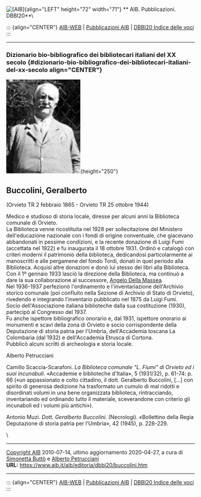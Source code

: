 ![\[AIB\]](/aib/wi/aibv72.gif){align="LEFT" height="72" width="71"}
** AIB. Pubblicazioni. DBBI20**\

::: {align="CENTER"}
[AIB-WEB](/) \| [Pubblicazioni AIB](/pubblicazioni/) \| [DBBI20 Indice
delle voci](dbbi20.htm)
:::

------------------------------------------------------------------------

### Dizionario bio-bibliografico dei bibliotecari italiani del XX secolo {#dizionario-bio-bibliografico-dei-bibliotecari-italiani-del-xx-secolo align="CENTER"}

![\[Ritratto\]](buccolini.jpg){height="250"}

## Buccolini, Geralberto

(Orvieto TR 2 febbraio 1865 - Orvieto TR 25 ottobre 1944)

Medico e studioso di storia locale, diresse per alcuni anni la
Biblioteca comunale di Orvieto.\
La Biblioteca venne ricostituita nel 1928 per sollecitazione del
Ministero dell\'educazione nazionale con i fondi di origine conventuale,
che giacevano abbandonati in pessime condizioni, e la recente donazione
di Luigi Fumi (accettata nel 1922) e fu inaugurata il 18 ottobre 1931.
Ordinò e catalogò con criteri moderni il patrimonio della biblioteca,
dedicandosi particolarmente ai manoscritti e alle pergamene del fondo
Tordi, donati in quel periodo alla Biblioteca. Acquisì altre donazioni e
donò lui stesso dei libri alla Biblioteca. Con il 1º gennaio 1933 lasciò
la direzione della Biblioteca, ma continuò a dare la sua collaborazione
al successore, [Angelo Della Massea](dellamassea.htm).\
Nel 1936-1937 perfezionò l\'ordinamento e l\'inventariazione
dell\'Archivio storico comunale (poi confluito nella Sezione di Archivio
di Stato di Orvieto), rivedendo e integrando l\'inventario pubblicato
nel 1875 da Luigi Fumi.\
Socio dell\'Associazione italiana biblioteche dalla sua costituzione
(1930), partecipò al Congresso del 1937.\
Fu anche ispettore bibliografico onorario e, dal 1931, ispettore
onorario ai monumenti e scavi della zona di Orvieto e socio
corrispondente della Deputazione di storia patria per l\'Umbria,
dell\'Accademia toscana La Colombaria (dal 1932) e dell\'Accademia
Etrusca di Cortona.\
Pubblicò alcuni scritti di archeologia e storia locale.

Alberto Petrucciani

Camillo Scaccia-Scarafoni. *La Biblioteca comunale \"L. Fiumi\" di
Orvieto ed i suoi incunabuli*. «Accademie e biblioteche d\'Italia», 5
(1931/32), p. 61-74: p. 66 («un appassionato e colto cittadino, il dott.
Geralberto Buccolini, \[\...\] con spirito di generosa dedizione ha
trasformato un cumulo di mal ridotti e disordinati volumi in una bene
organizzata biblioteca, rintracciando, inventariando ed ordinando tutto
il materiale, sceverandone con criterio gli incunaboli ed i volumi più
antichi»).

Antonio Muzi. *Dott. Geralberto Buccolini*. (Necrologi). «Bollettino
della Regia Deputazione di storia patria per l\'Umbria», 42 (1945), p.
228-229.

\

------------------------------------------------------------------------

[Copyright AIB](/su-questo-sito/dichiarazione-di-copyright-aib-web/)
2010-07-14, ultimo aggiornamento 2020-04-27, a cura di [Simonetta
Buttò](/aib/redazione3.htm) e [Alberto
Petrucciani](/su-questo-sito/redazione-aib-web/)\
**URL:** https://www.aib.it/aib/editoria/dbbi20/buccolini.htm

------------------------------------------------------------------------

::: {align="CENTER"}
[AIB-WEB](/) \| [Pubblicazioni AIB](/pubblicazioni/) \| [DBBI20 Indice
delle voci](dbbi20.htm)
:::
